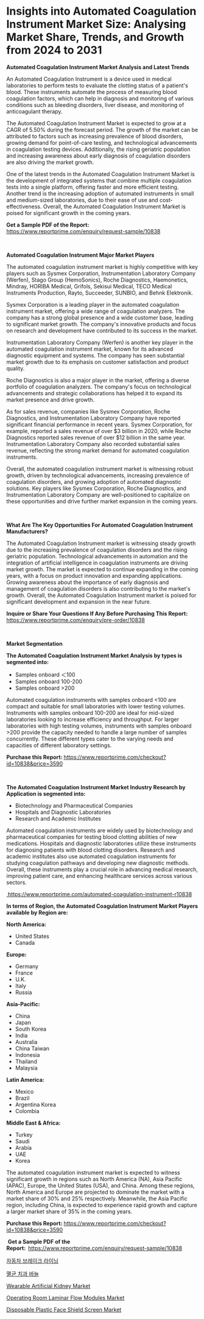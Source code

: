 <p><h1>Insights into Automated Coagulation Instrument Market Size: Analysing Market Share, Trends, and Growth from 2024 to 2031</h1></p><p><strong>Automated Coagulation Instrument Market Analysis and Latest Trends</strong></p>
<p><p>An Automated Coagulation Instrument is a device used in medical laboratories to perform tests to evaluate the clotting status of a patient's blood. These instruments automate the process of measuring blood coagulation factors, which can help in diagnosis and monitoring of various conditions such as bleeding disorders, liver disease, and monitoring of anticoagulant therapy.</p><p>The Automated Coagulation Instrument Market is expected to grow at a CAGR of 5.50% during the forecast period. The growth of the market can be attributed to factors such as increasing prevalence of blood disorders, growing demand for point-of-care testing, and technological advancements in coagulation testing devices. Additionally, the rising geriatric population and increasing awareness about early diagnosis of coagulation disorders are also driving the market growth.</p><p>One of the latest trends in the Automated Coagulation Instrument Market is the development of integrated systems that combine multiple coagulation tests into a single platform, offering faster and more efficient testing. Another trend is the increasing adoption of automated instruments in small and medium-sized laboratories, due to their ease of use and cost-effectiveness. Overall, the Automated Coagulation Instrument Market is poised for significant growth in the coming years.</p></p>
<p><strong>Get a Sample PDF of the Report:&nbsp;</strong> <a href="https://www.reportprime.com/enquiry/request-sample/10838">https://www.reportprime.com/enquiry/request-sample/10838</a></p>
<p>&nbsp;</p>
<p><strong>Automated Coagulation Instrument Major Market Players</strong></p>
<p><p>The automated coagulation instrument market is highly competitive with key players such as Sysmex Corporation, Instrumentation Laboratory Company (Werfen), Stago Group (HemoSonics), Roche Diagnostics, Haemonetics, Mindray, HORIBA Medical, Grifols, Sekisui Medical, TECO Medical Instruments Production, Rayto, Succeeder, SUNBIO, and Behnk Elektronik.</p><p>Sysmex Corporation is a leading player in the automated coagulation instrument market, offering a wide range of coagulation analyzers. The company has a strong global presence and a wide customer base, leading to significant market growth. The company's innovative products and focus on research and development have contributed to its success in the market.</p><p>Instrumentation Laboratory Company (Werfen) is another key player in the automated coagulation instrument market, known for its advanced diagnostic equipment and systems. The company has seen substantial market growth due to its emphasis on customer satisfaction and product quality.</p><p>Roche Diagnostics is also a major player in the market, offering a diverse portfolio of coagulation analyzers. The company's focus on technological advancements and strategic collaborations has helped it to expand its market presence and drive growth.</p><p>As for sales revenue, companies like Sysmex Corporation, Roche Diagnostics, and Instrumentation Laboratory Company have reported significant financial performance in recent years. Sysmex Corporation, for example, reported a sales revenue of over $3 billion in 2020, while Roche Diagnostics reported sales revenue of over $12 billion in the same year. Instrumentation Laboratory Company also recorded substantial sales revenue, reflecting the strong market demand for automated coagulation instruments.</p><p>Overall, the automated coagulation instrument market is witnessing robust growth, driven by technological advancements, increasing prevalence of coagulation disorders, and growing adoption of automated diagnostic solutions. Key players like Sysmex Corporation, Roche Diagnostics, and Instrumentation Laboratory Company are well-positioned to capitalize on these opportunities and drive further market expansion in the coming years.</p></p>
<p>&nbsp;</p>
<p><strong>What Are The Key Opportunities For Automated Coagulation Instrument Manufacturers?</strong></p>
<p><p>The Automated Coagulation Instrument market is witnessing steady growth due to the increasing prevalence of coagulation disorders and the rising geriatric population. Technological advancements in automation and the integration of artificial intelligence in coagulation instruments are driving market growth. The market is expected to continue expanding in the coming years, with a focus on product innovation and expanding applications. Growing awareness about the importance of early diagnosis and management of coagulation disorders is also contributing to the market's growth. Overall, the Automated Coagulation Instrument market is poised for significant development and expansion in the near future.</p></p>
<p><strong>Inquire or Share Your Questions If Any Before Purchasing This Report:</strong> <a href="https://www.reportprime.com/enquiry/pre-order/10838">https://www.reportprime.com/enquiry/pre-order/10838</a></p>
<p>&nbsp;</p>
<p><strong>Market Segmentation</strong></p>
<p><strong>The Automated Coagulation Instrument Market Analysis by types is segmented into:</strong></p>
<p><ul><li>Samples onboard ＜100</li><li>Samples onboard 100-200</li><li>Samples onboard >200</li></ul></p>
<p><p>Automated coagulation instruments with samples onboard <100 are compact and suitable for small laboratories with lower testing volumes. Instruments with samples onboard 100-200 are ideal for mid-sized laboratories looking to increase efficiency and throughput. For larger laboratories with high testing volumes, instruments with samples onboard >200 provide the capacity needed to handle a large number of samples concurrently. These different types cater to the varying needs and capacities of different laboratory settings.</p></p>
<p><strong>Purchase this Report:&nbsp;</strong><a href="https://www.reportprime.com/checkout?id=10838&price=3590">https://www.reportprime.com/checkout?id=10838&price=3590</a></p>
<p>&nbsp;</p>
<p><strong>The Automated Coagulation Instrument Market Industry Research by Application is segmented into:</strong></p>
<p><ul><li>Biotechnology and Pharmaceutical Companies</li><li>Hospitals and Diagnostic Laboratories</li><li>Research and Academic Institutes</li></ul></p>
<p><p>Automated coagulation instruments are widely used by biotechnology and pharmaceutical companies for testing blood clotting abilities of new medications. Hospitals and diagnostic laboratories utilize these instruments for diagnosing patients with blood clotting disorders. Research and academic institutes also use automated coagulation instruments for studying coagulation pathways and developing new diagnostic methods. Overall, these instruments play a crucial role in advancing medical research, improving patient care, and enhancing healthcare services across various sectors.</p></p>
<p><a href="https://www.reportprime.com/automated-coagulation-instrument-r10838">&nbsp;https://www.reportprime.com/automated-coagulation-instrument-r10838</a></p>
<p><strong>In terms of Region, the Automated Coagulation Instrument Market Players available by Region are:</strong></p>
<p>
    <p> <strong> North America: </strong>
        <ul>
            <li>United States</li>
            <li>Canada</li>
        </ul>
        </p> 
    <p> <strong> Europe: </strong>
        <ul>
            <li>Germany</li>
            <li>France</li>
            <li>U.K.</li>
            <li>Italy</li>
            <li>Russia</li>
        </ul>
        </p> 
    <p> <strong> Asia-Pacific: </strong>
        <ul>
            <li>China</li>
            <li>Japan</li>
            <li>South Korea</li>
            <li>India</li>
            <li>Australia</li>
            <li>China Taiwan</li>
            <li>Indonesia</li>
            <li>Thailand</li>
            <li>Malaysia</li>
        </ul>
        </p> 
    <p> <strong> Latin America: </strong>
        <ul>
            <li>Mexico</li>
            <li>Brazil</li>
            <li>Argentina Korea</li>
            <li>Colombia</li>
        </ul>
        </p> 
    <p> <strong> Middle East & Africa: </strong>
        <ul>
            <li>Turkey</li>
            <li>Saudi</li>
            <li>Arabia</li>
            <li>UAE</li>
            <li>Korea</li>
        </ul>
    </p>
    </p>
<p><p>The automated coagulation instrument market is expected to witness significant growth in regions such as North America (NA), Asia Pacific (APAC), Europe, the United States (USA), and China. Among these regions, North America and Europe are projected to dominate the market with a market share of 30% and 25% respectively. Meanwhile, the Asia Pacific region, including China, is expected to experience rapid growth and capture a larger market share of 35% in the coming years.</p></p>
<p><strong>Purchase this Report: </strong><a href="https://www.reportprime.com/checkout?id=10838&price=3590">https://www.reportprime.com/checkout?id=10838&price=3590</a></p>
<p>&nbsp;<strong>Get a Sample PDF of the Report:&nbsp;&nbsp;</strong><a href="https://www.reportprime.com/enquiry/request-sample/10838">https://www.reportprime.com/enquiry/request-sample/10838</a></p>
<p><strong></strong></p>
<p><p><a href="https://github.com/nigaleamar09/Market-Research-Report-List-2/blob/main/5396189106841.md">자동차 브레이크 라이닝</a></p><p><a href="https://github.com/ahmadrevanz10/Market-Research-Report-List-2/blob/main/5889418106840.md">멸균 치과 바늘</a></p><p><a href="https://github.com/lorenzaSchmeler/Market-Research-Report-List-2/blob/main/wearable-artificial-kidney-market.md">Wearable Artificial Kidney Market</a></p><p><a href="https://medium.com/@fredyconn_73380/global-operating-room-laminar-flow-modules-market-is-projected-to-grow-at-a-cagr-of-11-6-6d83b4763ec2">Operating Room Laminar Flow Modules Market</a></p><p><a href="https://github.com/ruddyyedelwadw/Market-Research-Report-List-3/blob/main/disposable-plastic-face-shield-screen-market.md">Disposable Plastic Face Shield Screen Market</a></p></p>